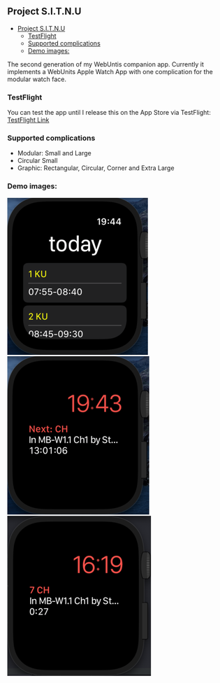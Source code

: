 ## Project S.I.T.N.U

- [Project S.I.T.N.U](#project-sitnu)
  - [TestFlight](#testflight)
  - [Supported complications](#supported-complications)
  - [Demo images:](#demo-images)

The second generation of my WebUntis companion app. Currently it implements a WebUnits Apple Watch App with one complication for the modular watch face.

### TestFlight

You can test the app until I release this on the App Store via TestFlight: [TestFlight Link](https://testflight.apple.com/join/g6eNWUlW)

### Supported complications

- Modular: Small and Large
- Circular Small
- Graphic: Rectangular, Circular, Corner and Extra Large

### Demo images:

![App Demo](assets/watch_app_demo.png) ![Complication Demo](assets/watch_complication_demo.png) ![Complication Demo: Time until end of lesson](assets/watch_complication_time_until_end.png)
